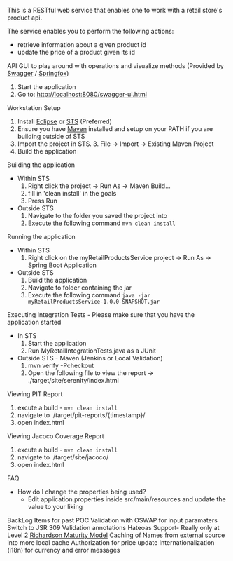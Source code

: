 This is a RESTful web service that enables one to work with a retail store's product api. 

The service enables you to perform the following actions: 
 - retrieve information about a given product id
 - update the price of a product given its id 


API GUI to play around with operations and visualize methods 
(Provided by [Swagger](http://swagger.io/) / [Springfox](http://springfox.github.io/springfox/))

   1. Start the application
   2. Go to: [http://localhost:8080/swagger-ui.html](http://localhost:8080/swagger-ui.html)

Workstation Setup

   1. Install [Eclipse](http://www.eclipse.org/) or [STS](http://spring.io/tools/sts) (Preferred)
   2. Ensure you have [Maven](http://maven.apache.org/) installed and setup on your PATH if you are building outside of STS 
   3. Import the project in STS. 
	   3. File -> Import -> Existing Maven Project
   4. Build the application

Building the application

 - Within STS
      1. Right click the project -> Run As -> Maven Build...
      2. fill in 'clean install' in the goals
      3. Press Run
 - Outside STS
      1. Navigate to the folder you saved the project into
      2. Execute the following command `mvn clean install`
   
Running the application

 - Within STS
      1. Right click on the myRetailProductsService project -> Run As -> Spring Boot Application
 - Outside STS
      1. Build the application
      2. Navigate to folder containing the jar
      3. Execute the following command `java -jar myRetailProductsService-1.0.0-SNAPSHOT.jar`
    

Executing Integration Tests - Please make sure that you have the application started

 - In STS
      1. Start the application
      2. Run MyRetailIntegrationTests.java as a JUnit
 - Outside STS - Maven (Jenkins or Local Validation)
      1. mvn verify -Pcheckout
      2. Open the following file to view the report -> ./target/site/serenity/index.html
 
Viewing PIT Report

 1. excute a build - `mvn clean install`
 2. navigate to ./target/pit-reports/{timestamp}/
 3. open index.html

Viewing Jacoco Coverage Report

 1. excute a build - `mvn clean install`  
 2. navigate to ./target/site/jacoco/
 3. open index.html

FAQ

 - How do I change the properties being used?
	 - Edit application.properties inside src/main/resources and update the value to your liking
 
BackLog Items for past POC
Validation with OSWAP for input paramaters
Switch to JSR 309 Validation annotations
Hateoas Support- Really only at Level 2 [Richardson Maturity Model](http://restcookbook/Miscellaneous/richardsonmaturitymodel/) 
Caching of Names from external source into more local cache
Authorization for price update
Internationalization (i18n) for currency and error messages
